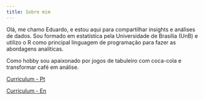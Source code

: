 ```yaml
---
title: Sobre mim
---
```

Olá, me chamo Eduardo, e estou aqui para compartilhar insights e análises de
dados. Sou formado em estatística pela Universidade de Brasília (UnB) e
utilizo o R como principal linguagem de programação para fazer as
abordagens analíticas.

Como hobby sou apaixonado por jogos de tabuleiro com coca-cola e
transformar café em análise.

[Curriculum - Pt](/CurriculumVitae_pt.pdf) 

[Curriculum - En](/CurriculumVitae.pdf)
